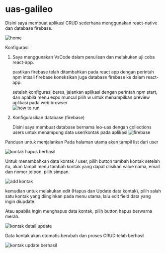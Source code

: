 # uas-galileo
Disini saya membuat aplikasi CRUD sederhana menggunakan react-native dan database firebase.

![home](https://github.com/galileogarin/uas-galileo/assets/138579426/93beb1f8-50a4-42e8-9d6c-961e14e40e5e)


Konfigurasi
1. Saya menggunakan VsCode dalam penulisan dan melakukan uji coba react-app.
   
   pastikan firebase telah ditambahkan pada react app dengan perintah npm intsall firebase
   koneksikan juga database firebase ke dalam react-app.
   
   setelah konfigurasi beres, jalankan aplikasi dengan perintah npm start, dan apabila menu expo muncul pilih w untuk menampilkan preview aplikasi pada web browser  
![how to run](https://github.com/galileogarin/uas-galileo/assets/138579426/4d920583-e658-446c-95fc-917f77b0b6fd)

3. Konfigurasikan database (firebase)
   
   Disini saya membuat database bernama leo-uas dengan collections users untuk menampung data user/kontak pada aplikasi
   ![firebase](https://github.com/galileogarin/uas-galileo/assets/138579426/e5a81f4f-0d8d-4baf-b842-a295deb175de)

Panduan untuk menjalankan
Pada halaman utama akan tampil list dari user

![kontak hapus berhasil](https://github.com/galileogarin/uas-galileo/assets/138579426/b413b734-e435-458a-8ffb-1fbe9a055a19)

Untuk menambahkan data kontak / user, pilih button tambah kontak 
setelah itu, akan tampil menu tambah kontak yang dapat diisikan value nama, email dan nomor telpon. pilih simpan.

![add kontak](https://github.com/galileogarin/uas-galileo/assets/138579426/7ae5b14b-ca39-447d-8b02-ee2e0240adbb)

kemudian untuk melakukan edit (Hapus dan Update data kontak), pilih salah satu kontak yang diinginkan pada menu utama, lalu edit field data yang ingin diupdate.

Atau apabila ingin menghapus data kontak, pilih button hapus berwarna merah.

![kontak detail update](https://github.com/galileogarin/uas-galileo/assets/138579426/7fe40985-7e0f-4f0e-aee5-526794e19872)


Data kontak akan otomatis berubah dan proses CRUD telah berhasil

![kontak update berhasil](https://github.com/galileogarin/uas-galileo/assets/138579426/3a00267a-44b5-497a-892f-f0972e314c26)

